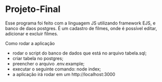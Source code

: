 # Projeto-Final

Esse programa foi feito com a linguagem JS utilizando framework EJS, e banco de daos postgres. É um cadastro de filmes, onde é possível editar, adicionar e excluir filmes.

Como rodar a aplicação
- rodar o script do banco de dados que está no arquivo tabela.sql;
- criar tabela no postgres;
- preencher o arquivo .env.example;
- executar o seguinte comando: node index;
- a aplicação irá rodar em um http://localhost:3000